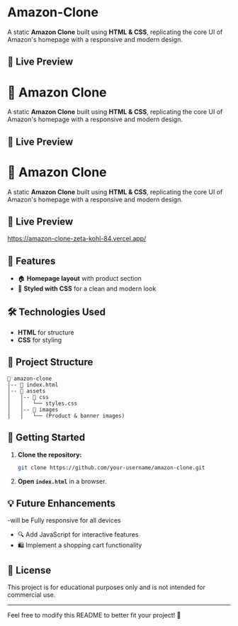 # Amazon-Clone

A static **Amazon Clone** built using **HTML & CSS**, replicating the core UI of Amazon's homepage with a responsive and modern design.

## 📌 Live Preview
# 🛒 Amazon Clone

A static **Amazon Clone** built using **HTML & CSS**, replicating the core UI of Amazon's homepage with a responsive and modern design.

## 📌 Live Preview
# 🛒 Amazon Clone

A static **Amazon Clone** built using **HTML & CSS**, replicating the core UI of Amazon's homepage with a responsive and modern design.

## 📌 Live Preview
https://amazon-clone-zeta-kohl-84.vercel.app/

## 🚀 Features
- 🏠 **Homepage layout** with product section
- 🎨 **Styled with CSS** for a clean and modern look

## 🛠️ Technologies Used
- **HTML** for structure
- **CSS** for styling

## 📂 Project Structure
```
📁 amazon-clone
│-- 📄 index.html
│-- 📁 assets
│   │-- 📁 css
│   │   └── styles.css
│   │-- 📁 images
│   │   └── (Product & banner images)
```

## 🚀 Getting Started
1. **Clone the repository:**  
   ```sh
   git clone https://github.com/your-username/amazon-clone.git
   ```
2. **Open `index.html`** in a browser.

## 💡 Future Enhancements
-will be Fully responsive for all devices
- 🔍 Add JavaScript for interactive features
- 🛍️ Implement a shopping cart functionality

## 📜 License
This project is for educational purposes only and is not intended for commercial use.

---
Feel free to modify this README to better fit your project! 🚀

